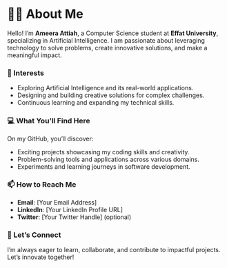 # 👩‍💻 About Me  

Hello! I’m **Ameera Attiah**, a Computer Science student at **Effat University**, specializing in Artificial Intelligence. I am passionate about leveraging technology to solve problems, create innovative solutions, and make a meaningful impact.  

### 🌟 Interests  
- Exploring Artificial Intelligence and its real-world applications.  
- Designing and building creative solutions for complex challenges.  
- Continuous learning and expanding my technical skills.  

### 💻 What You’ll Find Here  
On my GitHub, you’ll discover:  
- Exciting projects showcasing my coding skills and creativity.  
- Problem-solving tools and applications across various domains.  
- Experiments and learning journeys in software development.  

### 📫 How to Reach Me  
- **Email**: [Your Email Address]  
- **LinkedIn**: [Your LinkedIn Profile URL]  
- **Twitter**: [Your Twitter Handle] (optional)  

### 🚀 Let’s Connect  
I’m always eager to learn, collaborate, and contribute to impactful projects. Let’s innovate together!
